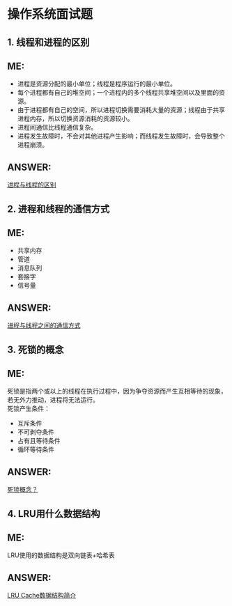# 操作系统面试题
## 1. 线程和进程的区别  

ME:  
---  
+ 进程是资源分配的最小单位；线程是程序运行的最小单位。  
+ 每个进程都有自己的堆空间；一个进程内的多个线程共享堆空间以及里面的资源。  
+ 由于进程都有自己的空间，所以进程切换需要消耗大量的资源；线程由于共享进程内存，所以切换资源消耗的资源较小。  
+ 进程间通信比线程通信复杂。  
+ 进程发生故障时，不会对其他进程产生影响；而线程发生故障时，会导致整个进程崩溃。  

ANSWER:  
---  
[进程与线程的区别](https://www.jianshu.com/p/2dc01727be45)  

## 2. 进程和线程的通信方式  

ME:  
---  
+ 共享内存  
+ 管道  
+ 消息队列  
+ 套接字  
+ 信号量  

ANSWER:  
---  
[进程与线程之间的通信方式](https://www.jianshu.com/p/4d85139eec31)  

## 3. 死锁的概念  

ME:  
---  
死锁是指两个或以上的线程在执行过程中，因为争夺资源而产生互相等待的现象，若无外力推动，进程将无法运行。  
死锁产生条件：  
+ 互斥条件  
+ 不可剥夺条件  
+ 占有且等待条件  
+ 循环等待条件  

ANSWER:  
---  
[死锁概念？](https://blog.csdn.net/baidu_33604078/article/details/78156152)  


## 4. LRU用什么数据结构  

ME:  
---  
LRU使用的数据结构是双向链表+哈希表

ANSWER:  
---  
[LRU Cache数据结构简介](https://www.cnblogs.com/XP-Lee/p/3441555.html)  

